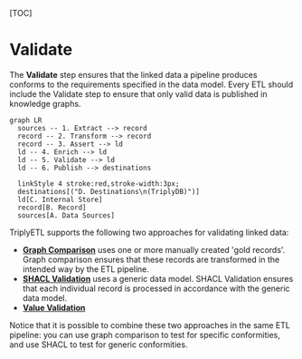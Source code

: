 [TOC]

# Validate

The **Validate** step ensures that the linked data a pipeline produces conforms to the requirements specified in the data model. Every ETL should include the Validate step to ensure that only valid data is published in knowledge graphs.

```mermaid
graph LR
  sources -- 1. Extract --> record
  record -- 2. Transform --> record
  record -- 3. Assert --> ld
  ld -- 4. Enrich --> ld
  ld -- 5. Validate --> ld
  ld -- 6. Publish --> destinations

  linkStyle 4 stroke:red,stroke-width:3px;
  destinations[("D. Destinations\n(TriplyDB)")]
  ld[C. Internal Store]
  record[B. Record]
  sources[A. Data Sources]
```

TriplyETL supports the following two approaches for validating linked data:

- [**Graph Comparison**](./graph-comparison.md) uses one or more manually created 'gold records'. Graph comparison ensures that these records are transformed in the intended way by the ETL pipeline.
- [**SHACL Validation**](./shacl.md) uses a generic data model. SHACL Validation ensures that each individual record is processed in accordance with the generic data model.
- [**Value Validation**](./validators.md) 

Notice that it is possible to combine these two approaches in the same ETL pipeline: you can use graph comparison to test for specific conformities, and use SHACL to test for generic conformities.
